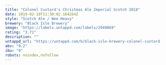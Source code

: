 ```yaml
---
title: "Colonel Custard's Christmas Ale Imperial Scotch 2018"
date: 2019-02-10T11:30:02.164264Z
style: "Scotch Ale / Wee Heavy"
brewery: "Black Isle Brewery"
image: "https://labels.untappd.com/labels/2949869"
rating: "3.71"
description: ""
untappd_url: "https://untappd.com/b/black-isle-brewery-colonel-custard-s-christmas-ale-imperial-scotch-2018/2949869"
abv: "9.2"
ibu: "0"
robots: noindex,nofollow
---
```

